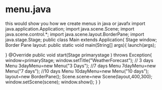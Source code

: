 # menu.java
this would show you how we create menus in java or javafx
import java.application.Application;
import java.scene.Scene;
import java.scene.control.*;
import java.scene.layout.BorderPane;
import java.stage.Stage;
public class Main extends Application{
Stage window;
Border Pane layout:
public static void main(String[] args){
launch(args);

}
@Override
public void start(Stage primarystage ) throws Exception{
window=primaryStage;
window.setTitle("WeatherForecast");
// 3 days
Menu 3dayMenu=new Menu("3 Days");
//7 days
Menu 7dayMenu=new Menu("7 days");
//10 days
Menu 10dayMenu=new Menu("10 days");
layout=new BorderPane();
Scene.scene=new Scene(layout,400,300);
window.setScene(scene);
window.show();
}
}
